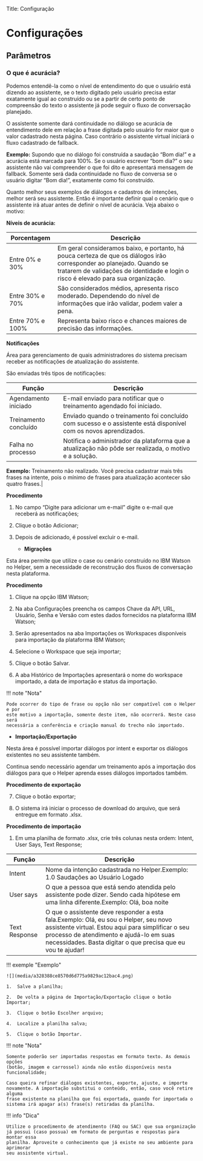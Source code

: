 Title: Configuração

# Configurações

## Parâmetros

### O que é acurácia?

Podemos entendê-la como o nível de entendimento do que o usuário está dizendo ao
assistente, se o texto digitado pelo usuário precisa estar exatamente igual ao
construído ou se a partir de certo ponto de compreensão do texto o assistente já
pode seguir o fluxo de conversação planejado.

O assistente somente dará continuidade no diálogo se acurácia de entendimento
dele em relação a frase digitada pelo usuário for maior que o valor cadastrado
nesta página. Caso contrário o assistente virtual iniciará o fluxo cadastrado de
fallback.

**Exemplo:** Supondo que no diálogo foi construída a saudação “Bom dia!” e a
acurácia está marcada para 100%. Se o usuário escrever “bom dia?” o seu
assistente não vai compreender o que foi dito e apresentará mensagem de
fallback. Somente será dada continuidade no fluxo de conversa se o usuário
digitar “Bom dia!”, exatamente como foi construído.

Quanto melhor seus exemplos de diálogos e cadastros de intenções, melhor será
seu assistente. Então é importante definir qual o cenário que o assistente irá
atuar antes de definir o nível de acurácia. Veja abaixo o motivo:

**Níveis de acurácia:**

|Porcentagem|Descrição|
|-|-|
|Entre 0% e 30% |Em geral consideramos baixo, e portanto, há pouca certeza de que os diálogos irão corresponder ao planejado. Quando se tratarem de validações de identidade e login o risco é elevado para sua organização.|
|Entre 30% e 70%|São considerados médios, apresenta risco moderado. Dependendo do nível de informações que irão validar, podem valer a pena.|
|Entre 70% e 100%|Representa baixo risco e chances maiores de precisão das informações.|

**Notificações**

Área para gerenciamento de quais administradores do sistema precisam receber as
notificações de atualização do assistente.

São enviadas três tipos de notificações:

|Função|Descrição|
|-|-|
| Agendamento iniciado  | E-mail enviado para notificar que o treinamento agendado foi iniciado.|
|Treinamento concluído|Enviado quando o treinamento foi concluído com sucesso e o assistente está disponível com os novos aprendizados.|
|Falha no processo|Notifica o administrador da plataforma que a atualização não pôde ser realizada, o motivo e a solução.|

**Exemplo:** Treinamento não realizado. Você precisa cadastrar mais três frases na intente, pois o mínimo de frases para atualização acontecer são quatro frases.|


**Procedimento**

1.  No campo “Digite para adicionar um e-mail” digite o e-mail que receberá as
    notificações;

2.  Clique o botão Adicionar;

3.  Depois de adicionado, é possível excluir o e-mail.
    - **Migrações**

Esta área permite que utilize o case ou cenário construído no IBM Watson no
Helper, sem a necessidade de reconstrução dos fluxos de conversação nesta
plataforma.

**Procedimento**

1.  Clique na opção IBM Watson;

2.  Na aba Configurações preencha os campos Chave da API, URL, Usuário, Senha e
    Versão com estes dados fornecidos na plataforma IBM Watson;

3.  Serão apresentados na aba Importações os Workspaces disponíveis para
    importação da plataforma IBM Watson;

4.  Selecione o Workspace que seja importar;

5.  Clique o botão Salvar.

6.  A aba Histórico de Importações apresentará o nome do workspace importado, a
    data de importação e status da importação.

!!! note "Nota"

    Pode ocorrer do tipo de frase ou opção não ser compatível com o Helper e por
    este motivo a importação, somente deste item, não ocorrerá. Neste caso será
    necessária a conferência e criação manual do trecho não importado.

-   **Importação/Exportação**

Nesta área é possível importar diálogos por intent e exportar os diálogos
existentes no seu assistente também.

Continua sendo necessário agendar um treinamento após a importação dos diálogos
para que o Helper aprenda esses diálogos importados também.

**Procedimento de exportação**

7.  Clique o botão exportar;

8.  O sistema irá iniciar o processo de download do arquivo, que será entregue
    em formato .xlsx.

**Procedimento de importação**

1.  Em uma planilha de formato .xlsx, crie três colunas nesta ordem: Intent,
    User Says, Text Response;

|Função|Descrição|
|-|-|
|Intent| Nome da intenção cadastrada no Helper.Exemplo: 1.0 Saudações ao Usuário Logado|
|User says|O que a pessoa que está sendo atendida pelo assistente pode dizer. Sendo cada hipótese em uma linha diferente.Exemplo: Olá, boa noite|
|Text Response| O que o assistente deve responder a esta fala.Exemplo: Olá, eu sou o Helper, seu novo assistente virtual. Estou aqui para simplificar o seu processo de atendimento e ajudá-lo em suas necessidades. Basta digitar o que precisa que eu vou te ajudar!|

!!! exemple "Exemplo"

    ![](media/a328388ce8570d6d775a9829ac12bac4.png)

    1.  Salve a planilha;

    2.  De volta a página de Importação/Exportação clique o botão Importar;

    3.  Clique o botão Escolher arquivo;

    4.  Localize a planilha salva;

    5.  Clique o botão Importar.

!!! note "Nota"

    Somente poderão ser importadas respostas em formato texto. As demais opções
    (botão, imagem e carrossel) ainda não estão disponíveis nesta
    funcionalidade;

    Caso queira refinar diálogos existentes, exporte, ajuste, e importe
    novamente. A importação substitui o conteúdo, então, caso você retire alguma
    frase existente na planilha que foi exportada, quando for importada o
    sistema irá apagar a(s) frase(s) retiradas da planilha.

!!! info "Dica"

    Utilize o procedimento de atendimento (FAQ ou SAC) que sua organização
    já possui (caso possua) em formato de perguntas e respostas para montar essa
    planilha. Aproveite o conhecimento que já existe no seu ambiente para aprimorar
    seu assistente virtual.
